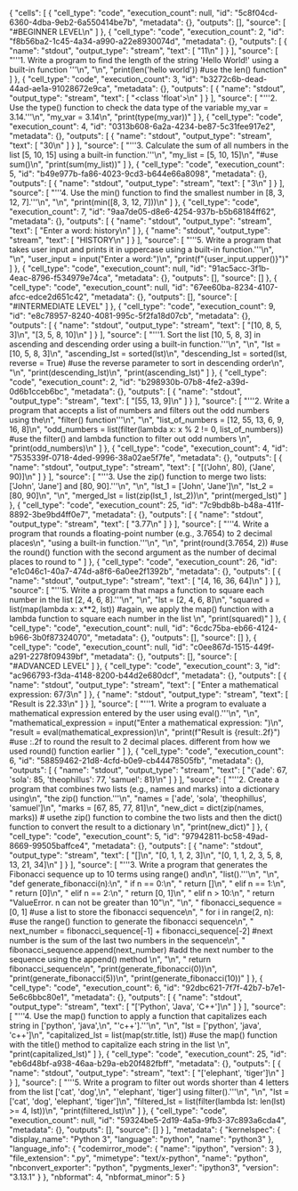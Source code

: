 {
 "cells": [
  {
   "cell_type": "code",
   "execution_count": null,
   "id": "5c8f04cd-6360-4dba-9eb2-6a550414be7b",
   "metadata": {},
   "outputs": [],
   "source": [
    "#BEGINNER LEVEL\n"
   ]
  },
  {
   "cell_type": "code",
   "execution_count": 2,
   "id": "f8b56ba2-1c45-4a34-a990-a22e8930074d",
   "metadata": {},
   "outputs": [
    {
     "name": "stdout",
     "output_type": "stream",
     "text": [
      "11\n"
     ]
    }
   ],
   "source": [
    "'''1. Write a program to find the length of the string 'Hello World!' using a built-in function '''\n",
    "\n",
    "print(len('hello world'))   #use the len() function"
   ]
  },
  {
   "cell_type": "code",
   "execution_count": 3,
   "id": "b3272c6b-dead-44ad-ae1a-91028672e9ca",
   "metadata": {},
   "outputs": [
    {
     "name": "stdout",
     "output_type": "stream",
     "text": [
      "<class 'float'>\n"
     ]
    }
   ],
   "source": [
    "'''2. Use the type() function to check the data type of the variable my_var = 3.14.'''\n",
    "my_var = 3.14\n",
    "print(type(my_var))"
   ]
  },
  {
   "cell_type": "code",
   "execution_count": 4,
   "id": "0313b608-6a2a-4234-be87-5c31fee917e2",
   "metadata": {},
   "outputs": [
    {
     "name": "stdout",
     "output_type": "stream",
     "text": [
      "30\n"
     ]
    }
   ],
   "source": [
    "'''3. Calculate the sum of all numbers in the list [5, 10, 15] using a built-in function.'''\n",
    "my_list = [5, 10, 15]\n",
    "#use sum()\n",
    "print(sum(my_list))"
   ]
  },
  {
   "cell_type": "code",
   "execution_count": 5,
   "id": "b49e977b-fa86-4023-9cd3-b644e66a8098",
   "metadata": {},
   "outputs": [
    {
     "name": "stdout",
     "output_type": "stream",
     "text": [
      "3\n"
     ]
    }
   ],
   "source": [
    "'''4. Use the min() function to find the smallest number in [8, 3, 12, 7].'''\n",
    "\n",
    "print(min([8, 3, 12, 7]))\n"
   ]
  },
  {
   "cell_type": "code",
   "execution_count": 7,
   "id": "9aa7de05-d8e6-4254-937b-b5b68184ff62",
   "metadata": {},
   "outputs": [
    {
     "name": "stdout",
     "output_type": "stream",
     "text": [
      "Enter a word: history\n"
     ]
    },
    {
     "name": "stdout",
     "output_type": "stream",
     "text": [
      "HISTORY\n"
     ]
    }
   ],
   "source": [
    "'''5. Write a program that takes user input and prints it in uppercase using a built-in function.'''\n",
    "\n",
    "user_input = input(\"Enter a word:\")\n",
    "print(f\"{user_input.upper()}\")"
   ]
  },
  {
   "cell_type": "code",
   "execution_count": null,
   "id": "91ac5acc-3f1b-4eac-8796-f534979e74ca",
   "metadata": {},
   "outputs": [],
   "source": []
  },
  {
   "cell_type": "code",
   "execution_count": null,
   "id": "67ee60ba-8234-4107-afcc-edce2d651c42",
   "metadata": {},
   "outputs": [],
   "source": [
    "#INTERMEDIATE LEVEL"
   ]
  },
  {
   "cell_type": "code",
   "execution_count": 9,
   "id": "e8c78957-8240-4081-995c-5f2fa18d07cb",
   "metadata": {},
   "outputs": [
    {
     "name": "stdout",
     "output_type": "stream",
     "text": [
      "[10, 8, 5, 3]\n",
      "[3, 5, 8, 10]\n"
     ]
    }
   ],
   "source": [
    "'''1. Sort the list [10, 5, 8, 3] in ascending and descending order using a built-in function.'''\n",
    "\n",
    "lst = [10, 5, 8, 3]\n",
    "ascending_lst = sorted(lst)\n",
    "descending_lst = sorted(lst, reverse = True) #use the reverse parameter to sort in descending order\n",
    "\n",
    "print(descending_lst)\n",
    "print(ascending_lst)"
   ]
  },
  {
   "cell_type": "code",
   "execution_count": 2,
   "id": "b298930b-07b8-4fe2-a39d-0d6b1cceb6bc",
   "metadata": {},
   "outputs": [
    {
     "name": "stdout",
     "output_type": "stream",
     "text": [
      "[55, 13, 9]\n"
     ]
    }
   ],
   "source": [
    "'''2. Write a program that accepts a list of numbers and filters out the odd numbers using the\n",
    "filter() function'''\n",
    "\n",
    "list_of_numbers = [12, 55, 13, 6, 9, 16, 8]\n",
    "odd_numbers = list(filter(lambda x: x % 2 != 0, list_of_numbers)) #use the filter() and lambda function to filter out odd numbers   \n",
    "print(odd_numbers)\n"
   ]
  },
  {
   "cell_type": "code",
   "execution_count": 4,
   "id": "7535339f-0718-4ded-9996-38a02ae5f7fe",
   "metadata": {},
   "outputs": [
    {
     "name": "stdout",
     "output_type": "stream",
     "text": [
      "[('John', 80), ('Jane', 90)]\n"
     ]
    }
   ],
   "source": [
    "'''3. Use the zip() function to merge two lists: ['John', 'Jane'] and [80, 90].'''\n",
    "\n",
    "lst_1 = ['John', 'Jane']\n",
    "lst_2 = [80, 90]\n",
    "\n",
    "merged_lst = list(zip(lst_1 , lst_2))\n",
    "print(merged_lst)"
   ]
  },
  {
   "cell_type": "code",
   "execution_count": 25,
   "id": "7c9bdb8b-b48a-411f-8892-3be9bd4ff0e7",
   "metadata": {},
   "outputs": [
    {
     "name": "stdout",
     "output_type": "stream",
     "text": [
      "3.77\n"
     ]
    }
   ],
   "source": [
    "'''4. Write a program that rounds a floating-point number (e.g., 3.7654) to 2 decimal places\n",
    "using a built-in function.'''\n",
    "\n",
    "print(round(3.7654, 2)) #use the round() function  with the second argument as the number of decimal places to round to "
   ]
  },
  {
   "cell_type": "code",
   "execution_count": 26,
   "id": "e1c046c1-40a7-474d-a8f6-6a0ee2f1392b",
   "metadata": {},
   "outputs": [
    {
     "name": "stdout",
     "output_type": "stream",
     "text": [
      "[4, 16, 36, 64]\n"
     ]
    }
   ],
   "source": [
    "'''5. Write a program that maps a function to square each number in the list [2, 4, 6, 8].'''\n",
    "\n",
    "lst = [2, 4, 6, 8]\n",
    "squared = list(map(lambda x: x**2, lst)) #again, we apply the map() function with a lambda function to square each number in the list   \n",
    "print(squared)"
   ]
  },
  {
   "cell_type": "code",
   "execution_count": null,
   "id": "6cdc75ba-eb66-4124-b966-3b0f87324070",
   "metadata": {},
   "outputs": [],
   "source": []
  },
  {
   "cell_type": "code",
   "execution_count": null,
   "id": "c0ee867d-1515-449f-a291-2278f09439bf",
   "metadata": {},
   "outputs": [],
   "source": [
    "#ADVANCED LEVEL"
   ]
  },
  {
   "cell_type": "code",
   "execution_count": 3,
   "id": "ac966793-f3da-4148-8200-b44d2e680dcf",
   "metadata": {},
   "outputs": [
    {
     "name": "stdout",
     "output_type": "stream",
     "text": [
      "Enter a mathematical expression:  67/3\n"
     ]
    },
    {
     "name": "stdout",
     "output_type": "stream",
     "text": [
      "Result is 22.33\n"
     ]
    }
   ],
   "source": [
    "'''1. Write a program to evaluate a mathematical expression entered by the user using eval().'''\n",
    "\n",
    "mathematical_expression = input(\"Enter a mathematical expression: \")\n",
    "result = eval(mathematical_expression)\n",
    "print(f\"Result is {result:.2f}\") #use :.2f to round the result to 2 decimal places. different from how we used round() function earlier "
   ]
  },
  {
   "cell_type": "code",
   "execution_count": 6,
   "id": "58859462-21d8-4cfd-b0e9-cb44478505fb",
   "metadata": {},
   "outputs": [
    {
     "name": "stdout",
     "output_type": "stream",
     "text": [
      "{'ade': 67, 'sola': 85, 'theophillus': 77, 'samuel': 81}\n"
     ]
    }
   ],
   "source": [
    "'''2. Create a program that combines two lists (e.g., names and marks) into a dictionary using\n",
    "the zip() function.'''\n",
    "names = ['ade', 'sola', 'theophillus', 'samuel']\n",
    "marks = [67, 85, 77, 81]\n",
    "new_dict = dict(zip(names, marks)) # usethe zip() function to combine the two lists and then the dict() function to convert the result to a dictionary  \n",
    "print(new_dict)"
   ]
  },
  {
   "cell_type": "code",
   "execution_count": 5,
   "id": "97942811-bc58-49ad-8669-99505baffce4",
   "metadata": {},
   "outputs": [
    {
     "name": "stdout",
     "output_type": "stream",
     "text": [
      "[]\n",
      "[0, 1, 1, 2, 3]\n",
      "[0, 1, 1, 2, 3, 5, 8, 13, 21, 34]\n"
     ]
    }
   ],
   "source": [
    "'''3. Write a program that generates the Fibonacci sequence up to 10 terms using range() and\n",
    "list().'''\n",
    "\n",
    "def generate_fibonacci(n):\n",
    "    if n == 0:\n",
    "        return []\n",
    "    elif n == 1:\n",
    "        return [0]\n",
    "    elif n == 2:\n",
    "        return [0, 1]\n",
    "    elif n > 10:\n",
    "        return \"ValueError. n can not be greater than 10\"\n",
    "\n",
    "    fibonacci_sequence = [0, 1] #use a list to store the fibonacci sequence\n",
    "    for i in range(2, n):  #use the range() function to generate the fibonacci sequence\n",
    "        next_number = fibonacci_sequence[-1] + fibonacci_sequence[-2] #next number is the sum of the last two numbers in the sequence\n",
    "        fibonacci_sequence.append(next_number) #add the next number to the sequence using the append() method   \n",
    "\n",
    "    return fibonacci_sequence\n",
    "print(generate_fibonacci(0))\n",
    "print(generate_fibonacci(5))\n",
    "print(generate_fibonacci(10))"
   ]
  },
  {
   "cell_type": "code",
   "execution_count": 6,
   "id": "92dbc621-7f7f-42b7-b7e1-5e6c6bbc80e1",
   "metadata": {},
   "outputs": [
    {
     "name": "stdout",
     "output_type": "stream",
     "text": [
      "['Python', 'Java', 'C++']\n"
     ]
    }
   ],
   "source": [
    "'''4. Use the map() function to apply a function that capitalizes each string in ['python', 'java',\n",
    "'c++'].'''\n",
    "\n",
    "lst = ['python', 'java', 'c++']\n",
    "capitalized_lst = list(map(str.title, lst)) #use the map() function with the title() method to capitalize each string in the list   \n",
    "print(capitalized_lst)"
   ]
  },
  {
   "cell_type": "code",
   "execution_count": 25,
   "id": "eb6d48bf-a938-46aa-b29a-eb20f482fbff",
   "metadata": {},
   "outputs": [
    {
     "name": "stdout",
     "output_type": "stream",
     "text": [
      "['elephant', 'tiger']\n"
     ]
    }
   ],
   "source": [
    "'''5. Write a program to filter out words shorter than 4 letters from the list ['cat', 'dog',\n",
    "'elephant', 'tiger'] using filter().'''\n",
    "\n",
    "lst = ['cat', 'dog', 'elephant', 'tiger']\n",
    "filtered_lst = list(filter(lambda lst: len(lst) >= 4, lst))\n",
    "print(filtered_lst)\n"
   ]
  },
  {
   "cell_type": "code",
   "execution_count": null,
   "id": "59324be5-2d19-4a5a-9fb3-37c893a6cda4",
   "metadata": {},
   "outputs": [],
   "source": []
  }
 ],
 "metadata": {
  "kernelspec": {
   "display_name": "Python 3",
   "language": "python",
   "name": "python3"
  },
  "language_info": {
   "codemirror_mode": {
    "name": "ipython",
    "version": 3
   },
   "file_extension": ".py",
   "mimetype": "text/x-python",
   "name": "python",
   "nbconvert_exporter": "python",
   "pygments_lexer": "ipython3",
   "version": "3.13.1"
  }
 },
 "nbformat": 4,
 "nbformat_minor": 5
}
